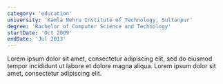 ```yaml
---
category: 'education'
university: 'Kamla Nehru Institute of Technology, Sultanpur'
degree: 'Bachelor of Computer Science and Technology'
startDate: 'Oct 2009'
endDate: 'Jul 2013'
---
```


Lorem ipsum dolor sit amet, consectetur adipiscing elit, sed do eiusmod tempor incididunt ut labore et dolore magna aliqua. Lorem ipsum dolor sit amet, consectetur adipiscing elit.
